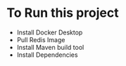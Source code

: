 # To Run this project

<ul>
  <li>Install Docker Desktop</li>
  <li>Pull Redis Image</li>
  <li>Install Maven build tool</li>
  <li>Install Dependencies</li>
</ul>
